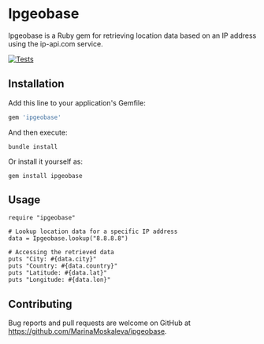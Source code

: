 # Ipgeobase

Ipgeobase is a Ruby gem for retrieving location data based on an IP address using the ip-api.com service.

[![Tests](https://github.com/MarinaMoskaleva/ipgeobase/actions)](https://github.com/MarinaMoskaleva/ipgeobase/actions)

## Installation

Add this line to your application's Gemfile:

```ruby
gem 'ipgeobase'
```
And then execute:

```
bundle install
```
Or install it yourself as:
```
gem install ipgeobase
```

## Usage

```
require "ipgeobase"

# Lookup location data for a specific IP address
data = Ipgeobase.lookup("8.8.8.8")

# Accessing the retrieved data
puts "City: #{data.city}"
puts "Country: #{data.country}"
puts "Latitude: #{data.lat}"
puts "Longitude: #{data.lon}"
```

## Contributing

Bug reports and pull requests are welcome on GitHub at https://github.com/MarinaMoskaleva/ipgeobase.
